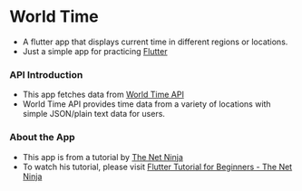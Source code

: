 # World Time

- A flutter app that displays current time in different regions or locations.
- Just a simple app for practicing [Flutter](https://flutter.dev/)

### API Introduction

- This app fetches data from [World Time API](http://worldtimeapi.org/)
- World Time API provides time data from a variety of locations with simple JSON/plain text data for users.

### About the App

- This app is from a tutorial by [The Net Ninja](https://www.youtube.com/channel/UCW5YeuERMmlnqo4oq8vwUpg)
- To watch his tutorial, please visit [Flutter Tutorial for Beginners - The Net Ninja](https://www.youtube.com/playlist?list=PL4cUxeGkcC9jLYyp2Aoh6hcWuxFDX6PBJ)